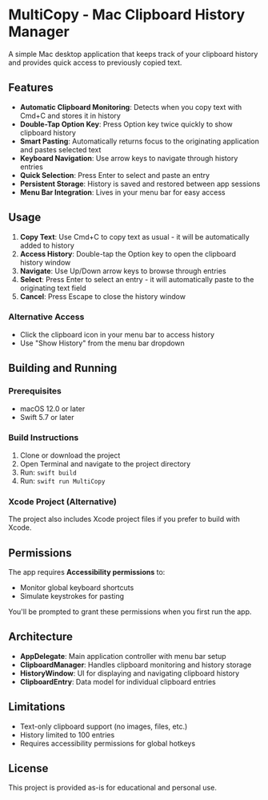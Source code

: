 # MultiCopy - Mac Clipboard History Manager

A simple Mac desktop application that keeps track of your clipboard history and provides quick access to previously copied text.

## Features

- **Automatic Clipboard Monitoring**: Detects when you copy text with Cmd+C and stores it in history
- **Double-Tap Option Key**: Press Option key twice quickly to show clipboard history
- **Smart Pasting**: Automatically returns focus to the originating application and pastes selected text
- **Keyboard Navigation**: Use arrow keys to navigate through history entries
- **Quick Selection**: Press Enter to select and paste an entry
- **Persistent Storage**: History is saved and restored between app sessions
- **Menu Bar Integration**: Lives in your menu bar for easy access

## Usage

1. **Copy Text**: Use Cmd+C to copy text as usual - it will be automatically added to history
2. **Access History**: Double-tap the Option key to open the clipboard history window
3. **Navigate**: Use Up/Down arrow keys to browse through entries
4. **Select**: Press Enter to select an entry - it will automatically paste to the originating text field
5. **Cancel**: Press Escape to close the history window

### Alternative Access
- Click the clipboard icon in your menu bar to access history
- Use "Show History" from the menu bar dropdown

## Building and Running

### Prerequisites
- macOS 12.0 or later
- Swift 5.7 or later

### Build Instructions

1. Clone or download the project
2. Open Terminal and navigate to the project directory
3. Run: `swift build`
4. Run: `swift run MultiCopy`

### Xcode Project (Alternative)
The project also includes Xcode project files if you prefer to build with Xcode.

## Permissions

The app requires **Accessibility permissions** to:
- Monitor global keyboard shortcuts
- Simulate keystrokes for pasting

You'll be prompted to grant these permissions when you first run the app.

## Architecture

- **AppDelegate**: Main application controller with menu bar setup
- **ClipboardManager**: Handles clipboard monitoring and history storage
- **HistoryWindow**: UI for displaying and navigating clipboard history
- **ClipboardEntry**: Data model for individual clipboard entries

## Limitations

- Text-only clipboard support (no images, files, etc.)
- History limited to 100 entries
- Requires accessibility permissions for global hotkeys

## License

This project is provided as-is for educational and personal use.